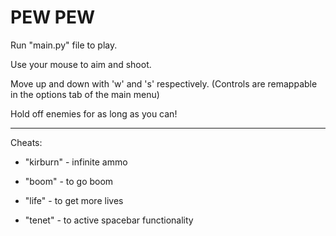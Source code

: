 # PEW PEW

Run "main.py" file to play.

Use your mouse to aim and shoot.

Move up and down with 'w' and 's' respectively. 
(Controls are remappable in the options tab of the main menu)

Hold off enemies for as long as you can!

---

Cheats:
	
- "kirburn" - infinite ammo

- "boom" - to go boom

- "life" - to get more lives

- "tenet" - to active spacebar functionality
